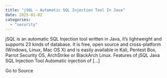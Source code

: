 ```yaml
---
title: "jSQL – Automatic SQL Injection Tool In Java"
date: 2025-01-02
categories: 
  - "security"
---
```


jSQL is an automatic SQL Injection tool written in Java, it’s lightweight and supports 23 kinds of database. It is free, open source and cross-platform (Windows, Linux, Mac OS X) and is easily available in Kali, Pentest Box, Parrot Security OS, ArchStrike or BlackArch Linux. Features of jSQL Java SQL Injection Tool Automatic injection of \[…\]

Go to Source
